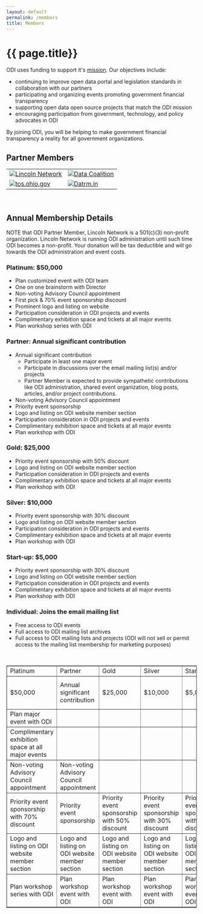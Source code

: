 ```yaml
---
layout: default
permalink: /members
title: Members
---
```

# {{ page.title}}
ODI uses funding to support it's [mission](/about#mission). Our objectives include:

* continuing to improve open data portal and legislation standards in collaboration with our partners
* participating and organizing events promoting government financial transparency
* supporting open data open source projects that match the ODI mission
* encouraging participation from government, technology, and policy advocates in ODI

By joining ODI, you will be helping to make government financial transparency a reality for all government organizations.

## Partner Members
<!-- two column table to hold partner member icons -->
<table width="100%" align="center" cellpadding="10">
	<tr>	
		<td><a href="http://joinlincoln.org/"><img src="{{'/assets/img/lincoln-network-logo-hat-teal-small.png'}}" alt="Lincoln Network"></a></td>
		<td><a href="https://www.datacoalition.org/"><img src="{{'/assets/img/DataCoalition2016Logo.png'}}" alt="Data Coalition"></a></td>
	</tr>
	<tr>
		<td><a href="http://www.tos.ohio.gov/"><img src="{{'/assets/img/tos-logo.png'}}" alt="tos.ohio.gov"></a></td>
		<td><a href="http://datrm.in/"><img src="{{'/assets/img/datrmin-logo-small.png'}}" alt="Datrm.in"></a></td>
	</tr>
</table><br />

## Annual Membership Details
NOTE that ODI Partner Member, Lincoln Network is a 501(c)(3) non-profit organization. Lincoln Network is running ODI administration until such time ODI becomes a non-profit. Your donation will be tax deductible and will go towards the ODI administration and event costs.

### Platinum: $50,000
* Plan customized event with ODI team
* One on one brainstorm with Director
* Non-voting Advisory Council appointment
* First pick & 70% event sponsorship discount
* Prominent logo and listing on website
* Participation consideration in ODI projects and events
* Complimentary exhibition space and tickets at all major events
* Plan workshop series with ODI

### Partner: Annual significant contribution
* Annual significant contribution
  * Participate in least one major event
  * Participate in discussions over the email mailing list(s) and/or projects
  * Partner Member is expected to provide sympathetic contributions like ODI administration, shared event organization, blog posts, articles, and/or project contributions.
* Non-voting Advisory Council appointment
* Priority event sponsorship
* Logo and listing on ODI website member section
* Participation consideration in ODI projects and events
* Complimentary exhibition space and tickets at all major events
* Plan workshop with ODI

### Gold: $25,000
* Priority event sponsorship with 50% discount
* Logo and listing on ODI website member section
* Participation consideration in ODI projects and events
* Complimentary exhibition space and tickets at all major events
* Plan workshop with ODI

### Silver: $10,000
* Priority event sponsorship with 30% discount
* Logo and listing on ODI website member section
* Participation consideration in ODI projects and events
* Complimentary exhibition space and tickets at all major events
* Plan workshop with ODI

### Start-up: $5,000
* Priority event sponsorship with 30% discount
* Logo and listing on ODI website member section
* Participation consideration in ODI projects and events
* Complimentary exhibition space and tickets at all major events
* Plan workshop with ODI

### Individual: Joins the email mailing list
* Free access to ODI events
* Full access to ODI mailing list archives
* Full access to ODI mailing lists and projects (ODI will not sell or permit access to the mailing list membership for marketing purposes)

<br />
<font size="3">
<table border="1" cellpadding="5">
	<tbody>
		<tr><td>Platinum</td><td>Partner</td><td>Gold</td><td>Silver</td><td>Startup</td><td>Individual</td></tr>
		<tr><td>$50,000</td><td>Annual significant contribution</td><td>$25,000</td><td>$10,000</td><td>$5,000</td><td>Joins the email mailing list</td></tr>
		<tr><td>Plan major event with ODI</td><td></td><td></td><td></td><td></td><td></td></tr>
		<tr><td>Complimentary exhibition space at all major events</td><td></td><td></td><td></td><td></td><td></td></tr>
		<tr><td>Non-voting Advisory Council appointment</td><td>Non-voting Advisory Council appointment</td><td></td><td></td><td></td><td></td></tr>
		<tr><td>Priority event sponsorship with 70% discount</td><td>Priority event sponsorship</td><td>Priority event sponsorship with 50% discount</td><td>Priority event sponsorship with 30% discount</td><td>Priority event sponsorship with 30% discount</td><td>Free access to ODI events</td></tr>
		<tr><td>Logo and listing on ODI website member section</td><td>Logo and listing on ODI website member section</td><td>Logo and listing on ODI website member section</td><td>Logo and listing on ODI website member section</td><td>Logo and listing on ODI website member section</td><td></td></tr>
		<tr><td>Plan workshop series with ODI</td><td>Plan workshop event with ODI</td><td>Plan workshop event with ODI</td><td>Plan workshop event with ODI</td><td>Plan workshop event with ODI</td><td></td></tr>
	</tbody>
</table>
</font>
